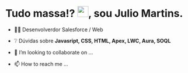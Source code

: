 
<h1 align="left">Tudo massa!? <img src="https://raw.githubusercontent.com/kaueMarques/kaueMarques/master/hi.gif" height="30px">, sou Julio Martins.</h1>
 
- :technologist: Desenvolverdor Salesforce / Web

- :grey_question: Dúvidas sobre **Javasript, CSS, HTML, Apex, LWC, Aura, SOQL**
- 💞️ I’m looking to collaborate on ...
- 📫 How to reach me ...

<!---
jucezar/jucezar is a ✨ special ✨ repository because its `README.md` (this file) appears on your GitHub profile.
You can click the Preview link to take a look at your changes.
--->
